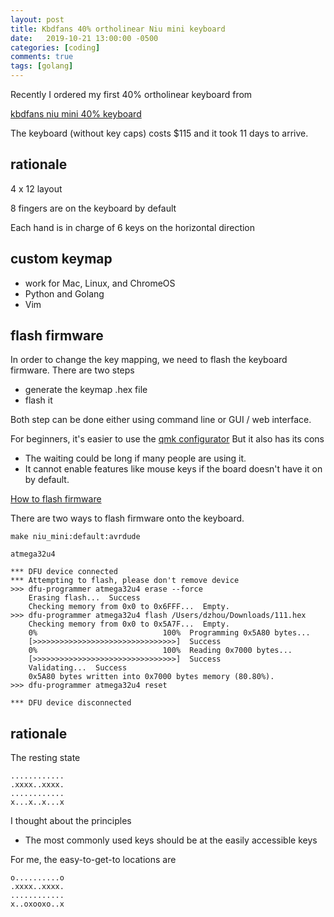 ```yaml
---
layout: post
title: Kbdfans 40% ortholinear Niu mini keyboard
date:   2019-10-21 13:00:00 -0500
categories: [coding]
comments: true
tags: [golang]
---
```


Recently I ordered my first 40% ortholinear keyboard from

[kbdfans niu mini 40% keyboard](https://kbdfans.cn/collections/fully-assembled-keyboard/products/fully-assembled-niu40-mechanical-keyboard)

The keyboard (without key caps) costs $115 and it took 11 days to arrive.

## rationale

4 x 12 layout

8 fingers are on the keyboard by default

Each hand is in charge of 6 keys on the horizontal direction

## custom keymap

- work for Mac, Linux, and ChromeOS
- Python and Golang
- Vim


## flash firmware

In order to change the key mapping, we need to flash the keyboard firmware.
There are two steps


- generate the keymap .hex file
- flash it

Both step can be done either using command line or GUI / web interface.

For beginners, it's easier to use the [qmk configurator]()
But it also has its cons

- The waiting could be long if many people are using it.
- It cannot enable features like mouse keys if the board doesn't have it on by default.

[How to flash firmware]()

There are two ways to flash firmware onto the keyboard.
[](https://github.com/qmk/qmk_firmware/tree/master/keyboards/niu_mini)

```
make niu_mini:default:avrdude
```


`atmega32u4`

```
*** DFU device connected
*** Attempting to flash, please don't remove device
>>> dfu-programmer atmega32u4 erase --force
    Erasing flash...  Success
    Checking memory from 0x0 to 0x6FFF...  Empty.
>>> dfu-programmer atmega32u4 flash /Users/dzhou/Downloads/111.hex
    Checking memory from 0x0 to 0x5A7F...  Empty.
    0%                            100%  Programming 0x5A80 bytes...
    [>>>>>>>>>>>>>>>>>>>>>>>>>>>>>>>>]  Success
    0%                            100%  Reading 0x7000 bytes...
    [>>>>>>>>>>>>>>>>>>>>>>>>>>>>>>>>]  Success
    Validating...  Success
    0x5A80 bytes written into 0x7000 bytes memory (80.80%).
>>> dfu-programmer atmega32u4 reset

*** DFU device disconnected
```


## rationale

The resting state
```
............
.xxxx..xxxx.
............
x...x..x...x
```


I thought about the principles

- The most commonly used keys should be at the easily accessible keys

For me, the easy-to-get-to locations are
```
o..........o
.xxxx..xxxx.
............
x..oxooxo..x
```


